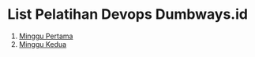 # List Pelatihan Devops Dumbways.id


1. [Minggu Pertama](https://github.com/frostmarry/DumbwaysBootcamp/tree/master/dumbweek1)
2. [Minggu Kedua](https://github.com/frostmarry/DumbwaysBootcamp/tree/master/dumbweek2)

